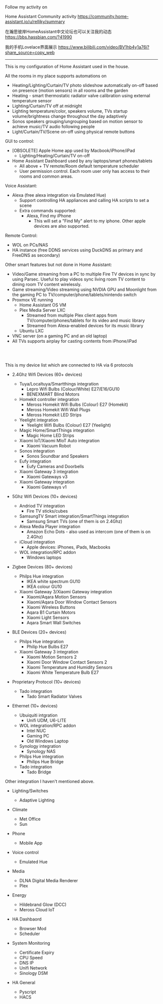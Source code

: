 Follow my activity on 

Home Assistant Community activity https://community.home-assistant.io/u/relliky/summary

在瀚思彼岸HomeAssistant中文论坛也可以关注我的动态 https://bbs.hassbian.com/?41990

我的手机Lovelace界面展示 https://www.bilibili.com/video/BV1hb4y1a76i?share_source=copy_web 

--------------------------------------------------------------------------  

This is my configuration of Home Assistant used in the house. 

All the rooms in my place supports automations on
- Heating/Lighting/Curtain/TV photo slideshow automatically on-off based on presence (motion sensors) in all rooms and the garden
- Heating - smart thermostatic radiator valve calibration using external temperature sensor
- Lighting/Curtain/TV off at midnight
- Lighting temperature/color, speakers volume, TVs startup volume/brightness change throughout the day adaptively
- Sonos speakers grouping/ungrouping based on motion sensor to achieve music/TV audio following people 
- Light/Curtain/TV/Scene on-off using physical remote buttons

GUI to control:
- [OBSOLETE] Apple Home app used by Macbook/iPhone/iPad
  - Lighting/Heating/Curtain/TV on-off
- Home Assistant Dashboard used by any laptops/smart phones/tablets
  - All above + TV remote/Room default temperature scheduler
  - User permission control. Each room user only has access to their rooms and common areas.
  
Voice Assistant:
- Alexa (free alexa integration via Emulated Hue)
  - Support controlling HA appliances and calling HA scripts to set a scene
  - Extra commands supported:
    - Alexa, Find my iPhone
      - This will set a "Find My" alert to my iphone. Other apple devices are also supported.

Remote Control:
- WOL on PCs/NAS
- HA instance (free DDNS services using DuckDNS as primary and FreeDNS as secondary)


Other smart features but not done in Home Assistant:
- Video/Game streaming from a PC to multiple Fire TV devices in sync by using Parsec. Useful to play videos sync living room TV content to dining room TV content wirelessly.
- Game streaming/Video streaming using NVDIA GPU and Moonlight from the gaming PC to TV/computer/phone/tablets/nintendo switch
- Proxmox VE running
  - Home Assistant OS VM
  - Plex Media Server LXC
    - Streamed from multiple Plex client apps from TV/computer/phones/tablets for its video and music library
    - Streamed from Alexa-enabled devices for its music library
  - Ubuntu LXC
- VNC server (on a gaming PC and an old laptop)
- All TVs supports airplay for casting contents from iPhone/iPad


<br><br>

This is my device list which are connected to HA via 6 protocols 

- 2.4Ghz Wifi Devices (60+ devices) 
  - Tuya/Localtuya/Smartthings integration
    - Lepro Wifi Bulbs (Colour/White) E27/E16/GU10 
    - BENEXMART Blind Motors 
  - Homekit controller integration
    - Meross Homekit Wifi Bulbs (Colour) E27 (Homekit)
    - Meross Homekit Wifi Wall Plugs
    - Meross Homekit LED Strips 
  - Yeelight integration
    - Yeelight Wifi Bulbs (Colour) E27 (Yeelight)
  - Magic Home/SmartThings integration
    - Magic Home LED Strips 
  - Xiaomi IoT/Xiaomi MIoT Auto integration
    - Xiaomi Vacuum Robot 
  - Sonos integration
    - Sonos Soundbar and Speakers
  - Eufy integration
    - Eufy Cameras and Doorbells
  - Xiaomi Gateway 3 integration
    - Xiaomi Gateways v3
  - Xiaomi Gateway integration
    - Xiaomi Gateways v1

- 5Ghz Wifi Devices (10+ devices)
  - Andriod TV integration 
    - Fire TV sticks/cubes
  - SamsungTV Smart integration/SmartThings integration
    - Samsung Smart TVs (one of them is on 2.4Ghz)
  - Alexa Media Player integration
    - Amazon Echo Dots - also used as intercom (one of them is on 2.4Ghz)
  - iCloud integration
    - Apple devices: iPhones, iPads, Macbooks
  - WOL integration/RPC addon
    - Windows laptops

- Zigbee Devices (80+ devices)
  - Philps Hue integration
    - IKEA white spectrum GU10 
    - IKEA colour GU10 
  - Xiaomi Gateway 3/Xiaomi Gateway integration
    - Xiaomi/Aqara Motion Sensors
    - Xiaomi/Aqara Door Window Contact Sensors
    - Xiaomi Wireless Buttons
    - Aqara B1 Curtain Motors
    - Xiaomi Light Sensors
    - Aqara Smart Wall Switches

- BLE Devices (20+ devices)
  - Philps Hue integration
    - Philip Hue Bulbs E27
  - Xiaomi Gateway 3 integration
    - Xiaomi Motion Sensors 2
    - Xiaomi Door Window Contact Sensors 2
    - Xiaomi Temperature and Humidity Sensors
    - Xiaomi White Temperature Bulb E27
  
- Proprietary Protocol (10+ devices)
  - Tado integration
    - Tado Smart Radiator Valves

- Ethernet (10+ devices)
  - Ubuiquiti intgration
    - Unifi UDM, U6-LITE
  - WOL integration/RPC addon
    - Intel NUC
    - Gaming PC
    - Old Windows Laptop
  - Synology integration
    - Synology NAS 
  - Philps Hue integration
    - Philips Hue Bridge
  - Tado integration
    - Tado Bridge
  
Other integration I haven't mentioned above. 

- Lighting/Switches
  - Adaptive Lighting

- Climate
  - Met Office
  - Sun

- Phone
  - Mobile App

- Voice control
  - Emulated Hue

- Media
  - DLNA Digital Media Renderer
  - Plex

- Energy
  - Hildebrand Glow (DCC)
  - Meross Cloud IoT

- HA Dashbaord
  - Browser Mod
  - Scheduler

- System Monitoring
  - Certificate Expiry
  - CPU Speed
  - DNS IP
  - Unifi Network
  - Sinology DSM

- HA General
  - Pyscript
  - HACS



